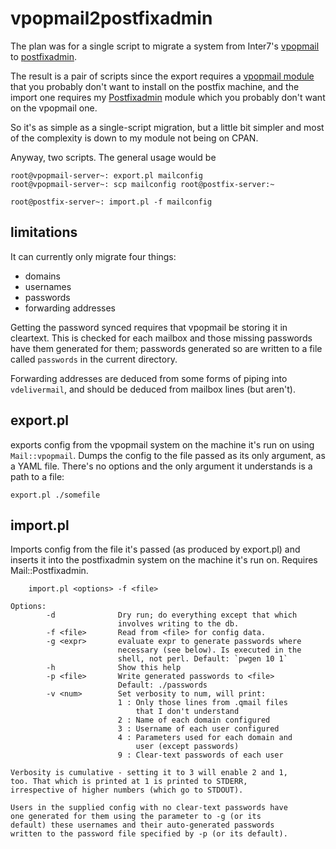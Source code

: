 vpopmail2postfixadmin
=====================

The plan was for a single script to migrate a system from Inter7's [vpopmail][0] 
to [postfixadmin][1].

The result is a pair of scripts since the export requires a [vpopmail module][2] that
you probably don't want to install on the postfix machine, and the import one 
requires my [Postfixadmin][3] module which you probably don't want on the vpopmail one.

So it's as simple as a single-script migration, but a little bit simpler and most of 
the complexity is down to my module not being on CPAN.


Anyway, two scripts. The general usage would be

    root@vpopmail-server~: export.pl mailconfig
    root@vpopmail-server~: scp mailconfig root@postfix-server:~

    root@postfix-server~: import.pl -f mailconfig

limitations
-----------

It can currently only migrate four things:

* domains
* usernames
* passwords
* forwarding addresses

Getting the password synced requires that vpopmail be storing it in cleartext. This
is checked for each mailbox and those missing passwords have them generated for them;
passwords generated so are written to a file called `passwords` in the current 
directory.

Forwarding addresses are deduced from some forms of piping into `vdelivermail`, and
should be deduced from mailbox lines (but aren't).

export.pl
---------
exports config from the vpopmail system on the machine it's run on using `Mail::vpopmail`. 
Dumps the config to the file passed as its only argument, as a YAML file. There's no 
options and the only argument it understands is a path to a file:

    export.pl ./somefile

import.pl
---------
Imports config from the file it's passed (as produced by export.pl) and inserts it 
into the postfixadmin system on the machine it's run on. Requires Mail::Postfixadmin.

        
    	import.pl <options> -f <file>
    
    Options:
            -d              Dry run; do everything except that which
                            involves writing to the db.
            -f <file>       Read from <file> for config data. 
            -g <expr>       evaluate expr to generate passwords where 
                            necessary (see below). Is executed in the 
                            shell, not perl. Default: `pwgen 10 1`
            -h              Show this help
            -p <file>       Write generated passwords to <file>
                            Default: ./passwords
            -v <num>        Set verbosity to num, will print:
                            1 : Only those lines from .qmail files
                                that I don't understand
                            2 : Name of each domain configured
                            3 : Username of each user configured
                            4 : Parameters used for each domain and 
                                user (except passwords)
                            9 : Clear-text passwords of each user
    
    Verbosity is cumulative - setting it to 3 will enable 2 and 1, 
    too. That which is printed at 1 is printed to STDERR, 
    irrespective of higher numbers (which go to STDOUT).
    
    Users in the supplied config with no clear-text passwords have
    one generated for them using the parameter to -g (or its 
    default) these usernames and their auto-generated passwords 
    written to the password file specified by -p (or its default).

[0]: http://www.inter7.com/index.php?page=vpopmail
[1]: http://postfixadmin.sourceforge.net/
[2]: https://metacpan.org/module/Mail::vpopmail
[3]: https://github.com/BigRedS/Mail-Postfixadmin
